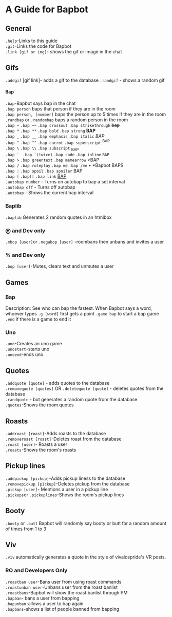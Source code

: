 # A Guide for Bapbot

## General
``.help``-Links to this guide<br>
``.git``-Links the code for Bapbot<br>
``.link [gif or img]``- shows the gif or image in the chat
## Gifs
``.addgif`` [gif link]- adds a gif to the database
``.randgif`` - shows a random gif

#### Bap
``.bap``-Bapbot says bap in the chat<br>
``.bap person`` baps that person if they are in the room<br>
``.bap person, [number]`` baps the person up to 5 times if they are in the room<br>
``.randbap`` or ``.randombap`` baps a random person in the room<br>
``.bap ~`` ``.bap ~~`` ``.bap crossout`` ``.bap strikethrough`` ~~bap~~<br>
``.bap *`` ``.bap **`` ``.bap bold`` ``.bap strong``  **BAP**<br>
``.bap _`` ``.bap __`` ``.bap emphasis`` ``.bap italic``   <i>BAP</i><br>
``.bap ^`` ``.bap ^^`` ``.bap carrot``  ``.bap superscript`` <sup>BAP</sup><br>
``.bap \`` ``.bap \\`` ``.bap subscript`` <sub>BAP</sub> <br>
``.bap ` `` ``.bap `(twice)`` ``.bap code`` ``.bap inline`` ``BAP``<br>
``.bap >`` ``.bap greentext`` ``.bap memearrow`` >BAP<br>
``.bap /`` ``.bap roleplay`` ``.bap me`` ``.bap /me`` • *Bapbot BAPS<br>
``.bap :`` ``.bap spoil`` ``.bap spoiler`` <spoiler>BAP</spoiler><br>
``.bap [`` ``.bap[[`` ``.bap link`` <a href="https://www.google.com/search?safe=strict&client=firefox-b-1&ei=o_jSWsXCG4XetQWHnae4CQ&q=BAP&oq=BAP&gs_l=psy-ab.12...0.0.0.13044.0.0.0.0.0.0.0.0..0.0....0...1c..64.psy-ab..0.0.0....0.mqkv_1bsQHg">BAP</a><br>
``.autobap number`` - Turns on autobap to bap a set interval<br>
``.autobap off`` - Turns off autobap<br>
``.autobap`` - Shows the current bap interval<br>
### Baplib 
``.baplib`` Generates 2 random quotes in an htmlbox
### @ and Dev only
``.mbop [user]``or ``.megabop [user]`` -roombans then unbans and invites a user<br>

### % and Dev only
``.bop [user]``-Mutes, clears text and unmutes a user<br>
## Games 
### Bap 
Description: See who can bap the fastest. 
When Bapbot says a word, whoever types ``.g [word]`` first gets a point
``.game bap`` to start a bap game
``.end`` if there is a game to end it
### Uno
``.uno``-Creates an uno game<br>
``.unostart``-starts uno<br>
``.unoend``-ends uno<br>
## Quotes 
`.addquote [quote]` - adds quotes to the database<br>
`.removequote [quotes]` OR `.deletequote [quote]` -  deletes quotes from the database<br>
`.randquote` - bot generates a random quote from the database<br>
``.quotes``-Shows the room quotes<br>
## Roasts
``.addroast [roast]``-Adds roasts to the database<br>
``.removeroast [roast]``-Deletes roast from the database<br>
``.roast [user]``- Roasts a user<br>
``.roasts``-Shows the room's roasts<br>
## Pickup lines
``.addpickup [pickup]``-Adds pickup liness to the database<br>
``.removepickup [pickup]``-Deletes pickup from the database<br>
``.pickup [user]``- Mentions a user in a pickup line<br>
``.pickups``or ``.pickuplines``-Shows the room's pickup lines<br>
## Booty
``.booty`` or ``.butt`` Bapbot will randomly say booty or butt for a random amount of times from 1 to 3
## Viv
``.viv`` automatically generates a quote in the style of vivalospride's VR posts.
### RO and Developers Only<br>
``.roastban user``-Bans user from using roast commands<br>
``.roastunban user``-Unbans user from the roast banlist<br>
``.roastbans``-Bapbot will show the roast banlist through PM<br>
``.bapban``- bans a user from bapping<br>
``.bapunban``-allows a user to bap again<br>
``.bapbans``-shows a list of people banned from bapping
